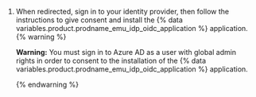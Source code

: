 1. When redirected, sign in to your identity provider, then follow the instructions to give consent and install the {% data variables.product.prodname_emu_idp_oidc_application %} application.
   {% warning %}

   **Warning:** You must sign in to Azure AD as a user with global admin rights in order to consent to the installation of the {% data variables.product.prodname_emu_idp_oidc_application %} application.

   {% endwarning %}
